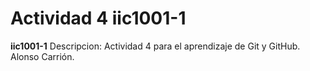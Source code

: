 # Actividad 4 iic1001-1


**iic1001-1**
Descripcion: Actividad 4 para el aprendizaje de Git y GitHub.
Alonso Carrión.
